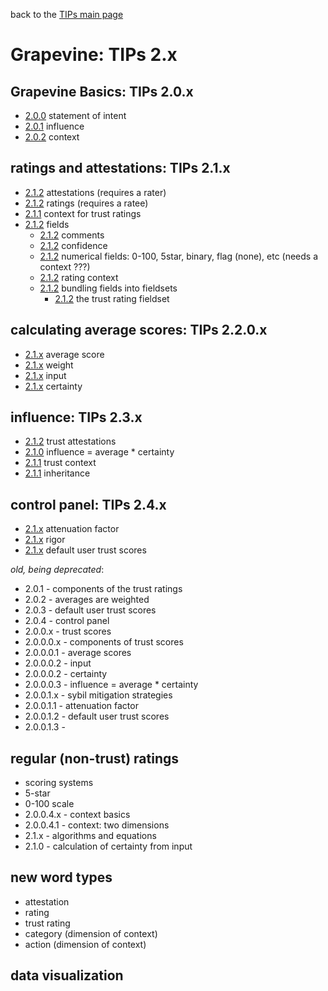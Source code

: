 back to the [TIPs main page](..)

Grapevine: TIPs 2.x
=====

## Grapevine Basics: TIPs 2.0.x
- [2.0.0](intent.md) statement of intent
- [2.0.1](influence.md) influence
- [2.0.2](context.md) context

## ratings and attestations: TIPs 2.1.x
- [2.1.2](attestations/attestations.md) attestations (requires a rater)
- [2.1.2](attestations/ratings.md) ratings (requires a ratee)
- [2.1.1](attestations/context.md) context for trust ratings
- [2.1.2](attestations/fields.md) fields
  - [2.1.2](attestations/comments.md) comments
  - [2.1.2](attestations/confidence.md) confidence
  - [2.1.2](attestations/comments.md) numerical fields: 0-100, 5star, binary, flag (none), etc (needs a context ???)
  - [2.1.2](attestations/comments.md) rating context
  - [2.1.2](attestations/comments.md) bundling fields into fieldsets
    - [2.1.2](attestations/comments.md) the trust rating fieldset

## calculating average scores: TIPs 2.2.0.x
- [2.1.x](compositeScores/averageScore.md) average score
- [2.1.x](compositeScores/weight.md) weight
- [2.1.x](compositeScores/input.md) input
- [2.1.x](compositeScores/certainty.md) certainty

## influence: TIPs 2.3.x
- [2.1.2](influence/trustAttestations.md) trust attestations
- [2.1.0](influence/influence.md) influence = average * certainty
- [2.1.1](influence/context.md) trust context
- [2.1.1](influence/inheritance.md) inheritance

## control panel: TIPs 2.4.x
- [2.1.x](controlPanel/attenuationFactor.md) attenuation factor
- [2.1.x](controlPanel/attenuationFactor.md) rigor
- [2.1.x](controlPanel/defaultScores.md) default user trust scores

*old, being deprecated*:
- 2.0.1 - components of the trust ratings
- 2.0.2 - averages are weighted
- 2.0.3 - default user trust scores
- 2.0.4 - control panel
- 2.0.0.x - trust scores
- 2.0.0.0.x - components of trust scores
- 2.0.0.0.1 - average scores
- 2.0.0.0.2 - input
- 2.0.0.0.2 - certainty
- 2.0.0.0.3 - influence = average * certainty
- 2.0.0.1.x - sybil mitigation strategies
- 2.0.0.1.1 - attenuation factor
- 2.0.0.1.2 - default user trust scores
- 2.0.0.1.3 -

## regular (non-trust) ratings
- scoring systems
- 5-star
- 0-100 scale
- 2.0.0.4.x - context basics
- 2.0.0.4.1 - context: two dimensions
- 2.1.x - algorithms and equations
- 2.1.0 - calculation of certainty from input

## new word types
- attestation
- rating
- trust rating
- category (dimension of context)
- action (dimension of context)

## data visualization
